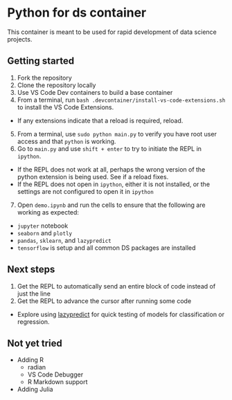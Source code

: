 # Python for ds container

This container is meant to be used for rapid development of data science projects.

## Getting started

1. Fork the repository
2. Clone the repository locally
3. Use VS Code Dev containers to build a base container
4. From a terminal, run `bash .devcontainer/install-vs-code-extensions.sh` to install the VS Code Extensions.
  - If any extensions indicate that a reload is required, reload.
5. From a terminal, use `sudo python main.py` to verify you have root user access and that `python` is working.
6. Go to `main.py` and use `shift + enter` to try to initiate the REPL in `ipython`.
  - If the REPL does not work at all, perhaps the wrong version of the python extension is being used. See if a reload fixes.
  - If the REPL does not open in `ipython`, either it is not installed, or the settings are not configured to open it in `ipython`
7. Open `demo.ipynb` and run the cells to ensure that the following are working as expected:
  - `jupyter` notebook
  - `seaborn` and `plotly`
  - `pandas`, `sklearn`, and `lazypredict`
  - `tensorflow`
  is setup and all common DS packages are installed





## Next steps

1. Get the REPL to automatically send an entire block of code instead of just the line
2. Get the REPL to advance the cursor after running some code

- Explore using [lazypredict](https://analyticsindiamag.com/visualizing-and-comparing-ml-models-using-lazypredict/) for quick testing of models for classification or regression.

## Not yet tried

- Adding R
  - radian
  - VS Code Debugger
  - R Markdown support
- Adding Julia
